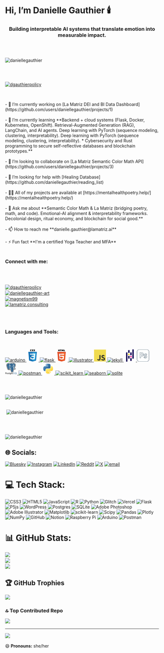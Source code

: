 # Hi, I’m Danielle Gauthier 🕯️

<h3 align="center">Building interpretable AI systems that translate emotion into measurable impact.</h3><br><br><p align="left"> <img src="https://komarev.com/ghpvc/?username=daniellegauthier&label=Profile%20views&color=0e75b6&style=flat" alt="daniellegauthier" /> </p><br><br><p align="left"> <a href="https://twitter.com/dgauthierpolicy" target="blank"><img src="https://img.shields.io/twitter/follow/dgauthierpolicy?logo=twitter&style=for-the-badge" alt="dgauthierpolicy" /></a> </p><br><br>- 🔭 I’m currently working on [La Matriz DEI and BI Data Dashboard](https://github.com/users/daniellegauthier/projects/1) <br><br>- 🌱 I’m currently learning **Backend + cloud systems (Flask, Docker, Kubernetes, OpenShift). Retrieval-Augmented Generation (RAG), LangChain, and AI agents. Deep learning with PyTorch (sequence modeling, clustering, interpretability). Deep learning with PyTorch (sequence modeling, clustering, interpretability). * Cybersecurity and Rust programming to secure self-reflective databases and blockchain prototypes.**<br><br>- 👯 I’m looking to collaborate on [La Matriz Semantic Color Math API](https://github.com/users/daniellegauthier/projects/3) <br><br>- 🤝 I’m looking for help with [Healing Database](https://github.com/daniellegauthier/reading_list) <br><br>- 👨‍💻 All of my projects are available at [https://mentalhealthpoetry.help/](https://mentalhealthpoetry.help/) <br><br>- 💬 Ask me about **Semantic Color Math & La Matriz (bridging poetry, math, and code). Emotional-AI alignment & interpretability frameworks. Decolonial design, ritual economy, and blockchain for social good.**<br><br>- 📫 How to reach me **danielle.gauthier@lamatriz.ai**<br><br>- ⚡ Fun fact **I'm a certified Yoga Teacher and MFA**<br><br><h3 align="left">Connect with me:</h3><br><p align="left"><br><a href="https://twitter.com/dgauthierpolicy" target="blank"><img align="center" src="https://raw.githubusercontent.com/rahuldkjain/github-profile-readme-generator/master/src/images/icons/Social/twitter.svg" alt="dgauthierpolicy" height="30" width="40" /></a><br><a href="https://linkedin.com/in/daniellegauthier-art" target="blank"><img align="center" src="https://raw.githubusercontent.com/rahuldkjain/github-profile-readme-generator/master/src/images/icons/Social/linked-in-alt.svg" alt="daniellegauthier-art" height="30" width="40" /></a><br><a href="https://kaggle.com/magnetism99" target="blank"><img align="center" src="https://raw.githubusercontent.com/rahuldkjain/github-profile-readme-generator/master/src/images/icons/Social/kaggle.svg" alt="magnetism99" height="30" width="40" /></a><br><a href="https://instagram.com/lamatriz.consulting" target="blank"><img align="center" src="https://raw.githubusercontent.com/rahuldkjain/github-profile-readme-generator/master/src/images/icons/Social/instagram.svg" alt="lamatriz.consulting" height="30" width="40" /></a><br></p><br><br><h3 align="left">Languages and Tools:</h3><br><p align="left"> <a href="https://www.arduino.cc/" target="_blank" rel="noreferrer"> <img src="https://cdn.worldvectorlogo.com/logos/arduino-1.svg" alt="arduino" width="40" height="40"/> </a> <a href="https://www.w3schools.com/css/" target="_blank" rel="noreferrer"> <img src="https://raw.githubusercontent.com/devicons/devicon/master/icons/css3/css3-original-wordmark.svg" alt="css3" width="40" height="40"/> </a> <a href="https://flask.palletsprojects.com/" target="_blank" rel="noreferrer"> <img src="https://www.vectorlogo.zone/logos/pocoo_flask/pocoo_flask-icon.svg" alt="flask" width="40" height="40"/> </a> <a href="https://www.w3.org/html/" target="_blank" rel="noreferrer"> <img src="https://raw.githubusercontent.com/devicons/devicon/master/icons/html5/html5-original-wordmark.svg" alt="html5" width="40" height="40"/> </a> <a href="https://www.adobe.com/in/products/illustrator.html" target="_blank" rel="noreferrer"> <img src="https://www.vectorlogo.zone/logos/adobe_illustrator/adobe_illustrator-icon.svg" alt="illustrator" width="40" height="40"/> </a> <a href="https://developer.mozilla.org/en-US/docs/Web/JavaScript" target="_blank" rel="noreferrer"> <img src="https://raw.githubusercontent.com/devicons/devicon/master/icons/javascript/javascript-original.svg" alt="javascript" width="40" height="40"/> </a> <a href="https://jekyllrb.com/" target="_blank" rel="noreferrer"> <img src="https://www.vectorlogo.zone/logos/jekyllrb/jekyllrb-icon.svg" alt="jekyll" width="40" height="40"/> </a> <a href="https://pandas.pydata.org/" target="_blank" rel="noreferrer"> <img src="https://raw.githubusercontent.com/devicons/devicon/2ae2a900d2f041da66e950e4d48052658d850630/icons/pandas/pandas-original.svg" alt="pandas" width="40" height="40"/> </a> <a href="https://www.photoshop.com/en" target="_blank" rel="noreferrer"> <img src="https://raw.githubusercontent.com/devicons/devicon/master/icons/photoshop/photoshop-line.svg" alt="photoshop" width="40" height="40"/> </a> <a href="https://www.postgresql.org" target="_blank" rel="noreferrer"> <img src="https://raw.githubusercontent.com/devicons/devicon/master/icons/postgresql/postgresql-original-wordmark.svg" alt="postgresql" width="40" height="40"/> </a> <a href="https://postman.com" target="_blank" rel="noreferrer"> <img src="https://www.vectorlogo.zone/logos/getpostman/getpostman-icon.svg" alt="postman" width="40" height="40"/> </a> <a href="https://www.python.org" target="_blank" rel="noreferrer"> <img src="https://raw.githubusercontent.com/devicons/devicon/master/icons/python/python-original.svg" alt="python" width="40" height="40"/> </a> <a href="https://scikit-learn.org/" target="_blank" rel="noreferrer"> <img src="https://upload.wikimedia.org/wikipedia/commons/0/05/Scikit_learn_logo_small.svg" alt="scikit_learn" width="40" height="40"/> </a> <a href="https://seaborn.pydata.org/" target="_blank" rel="noreferrer"> <img src="https://seaborn.pydata.org/_images/logo-mark-lightbg.svg" alt="seaborn" width="40" height="40"/> </a> <a href="https://www.sqlite.org/" target="_blank" rel="noreferrer"> <img src="https://www.vectorlogo.zone/logos/sqlite/sqlite-icon.svg" alt="sqlite" width="40" height="40"/> </a> </p><br><br><p><img align="left" src="https://github-readme-stats.vercel.app/api/top-langs?username=daniellegauthier&show_icons=true&locale=en&layout=compact" alt="daniellegauthier" /></p><br><br><p>&nbsp;<img align="center" src="https://github-readme-stats.vercel.app/api?username=daniellegauthier&show_icons=true&locale=en" alt="daniellegauthier" /></p><br><br><p><img align="center" src="https://github-readme-streak-stats.herokuapp.com/?user=daniellegauthier&" alt="daniellegauthier" /></p>


## 🌐 Socials:
[![Bluesky](https://img.shields.io/badge/bluesky-0285FF?style=for-the-badge&logo=bluesky&logoColor=%23FFFFFF)](https://bsky.app/profile/lamatriz-geometry) [![Instagram](https://img.shields.io/badge/Instagram-%23E4405F.svg?logo=Instagram&logoColor=white)](https://instagram.com/lamatriz.consulting) [![LinkedIn](https://img.shields.io/badge/LinkedIn-%230077B5.svg?logo=linkedin&logoColor=white)](https://linkedin.com/in/daniellegauthier-art) [![Reddit](https://img.shields.io/badge/Reddit-%23FF4500.svg?logo=Reddit&logoColor=white)](https://reddit.com/user/fuzzygeometric) [![X](https://img.shields.io/badge/X-black.svg?logo=X&logoColor=white)](https://x.com/dgauthierpolicy) [![email](https://img.shields.io/badge/Email-D14836?logo=gmail&logoColor=white)](mailto:danielle.gauthier@lamatriz.ai) 

# 💻 Tech Stack:
![CSS3](https://img.shields.io/badge/css3-%231572B6.svg?style=for-the-badge&logo=css3&logoColor=white) ![HTML5](https://img.shields.io/badge/html5-%23E34F26.svg?style=for-the-badge&logo=html5&logoColor=white) ![JavaScript](https://img.shields.io/badge/javascript-%23323330.svg?style=for-the-badge&logo=javascript&logoColor=%23F7DF1E) ![R](https://img.shields.io/badge/r-%23276DC3.svg?style=for-the-badge&logo=r&logoColor=white) ![Python](https://img.shields.io/badge/python-3670A0?style=for-the-badge&logo=python&logoColor=ffdd54) ![Glitch](https://img.shields.io/badge/glitch-%233333FF.svg?style=for-the-badge&logo=glitch&logoColor=white) ![Vercel](https://img.shields.io/badge/vercel-%23000000.svg?style=for-the-badge&logo=vercel&logoColor=white) ![Flask](https://img.shields.io/badge/flask-%23000.svg?style=for-the-badge&logo=flask&logoColor=white) ![P5js](https://img.shields.io/badge/p5.js-ED225D?style=for-the-badge&logo=p5.js&logoColor=FFFFFF) ![WordPress](https://img.shields.io/badge/WordPress-%23117AC9.svg?style=for-the-badge&logo=WordPress&logoColor=white) ![Postgres](https://img.shields.io/badge/postgres-%23316192.svg?style=for-the-badge&logo=postgresql&logoColor=white) ![SQLite](https://img.shields.io/badge/sqlite-%2307405e.svg?style=for-the-badge&logo=sqlite&logoColor=white) ![Adobe Photoshop](https://img.shields.io/badge/adobe%20photoshop-%2331A8FF.svg?style=for-the-badge&logo=adobe%20photoshop&logoColor=white) ![Adobe Illustrator](https://img.shields.io/badge/adobe%20illustrator-%23FF9A00.svg?style=for-the-badge&logo=adobe%20illustrator&logoColor=white) ![Matplotlib](https://img.shields.io/badge/Matplotlib-%23ffffff.svg?style=for-the-badge&logo=Matplotlib&logoColor=black) ![scikit-learn](https://img.shields.io/badge/scikit--learn-%23F7931E.svg?style=for-the-badge&logo=scikit-learn&logoColor=white) ![Scipy](https://img.shields.io/badge/SciPy-%230C55A5.svg?style=for-the-badge&logo=scipy&logoColor=%white) ![Pandas](https://img.shields.io/badge/pandas-%23150458.svg?style=for-the-badge&logo=pandas&logoColor=white) ![Plotly](https://img.shields.io/badge/Plotly-%233F4F75.svg?style=for-the-badge&logo=plotly&logoColor=white) ![NumPy](https://img.shields.io/badge/numpy-%23013243.svg?style=for-the-badge&logo=numpy&logoColor=white) ![GitHub](https://img.shields.io/badge/github-%23121011.svg?style=for-the-badge&logo=github&logoColor=white) ![Notion](https://img.shields.io/badge/Notion-%23000000.svg?style=for-the-badge&logo=notion&logoColor=white) ![Raspberry Pi](https://img.shields.io/badge/-Raspberry_Pi-C51A4A?style=for-the-badge&logo=Raspberry-Pi) ![Arduino](https://img.shields.io/badge/-Arduino-00979D?style=for-the-badge&logo=Arduino&logoColor=white) ![Postman](https://img.shields.io/badge/Postman-FF6C37?style=for-the-badge&logo=postman&logoColor=white)
# 📊 GitHub Stats:
![](https://github-readme-stats.vercel.app/api?username=daniellegauthier&theme=dark&hide_border=false&include_all_commits=false&count_private=false)<br/>
![](https://nirzak-streak-stats.vercel.app/?user=daniellegauthier&theme=dark&hide_border=false)<br/>
![](https://github-readme-stats.vercel.app/api/top-langs/?username=daniellegauthier&theme=dark&hide_border=false&include_all_commits=false&count_private=false&layout=compact)

## 🏆 GitHub Trophies
![](https://github-profile-trophy.vercel.app/?username=daniellegauthier&theme=radical&no-frame=false&no-bg=true&margin-w=4)

### 🔝 Top Contributed Repo
![](https://github-contributor-stats.vercel.app/api?username=daniellegauthier&limit=5&theme=dark&combine_all_yearly_contributions=true)

---
[![](https://visitcount.itsvg.in/api?id=daniellegauthier&icon=3&color=8)](https://visitcount.itsvg.in)

<!-- Proudly created with GPRM ( https://gprm.itsvg.in ) -->
😄 **Pronouns:** she/her
